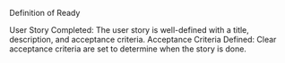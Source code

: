 Definition of Ready

User Story Completed: The user story is well-defined with a title, description, and acceptance criteria.
Acceptance Criteria Defined: Clear acceptance criteria are set to determine when the story is done.

